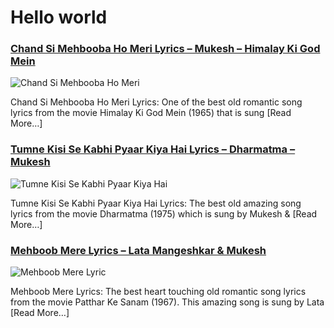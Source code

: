 # Hello world

### [Chand Si Mehbooba Ho Meri Lyrics – Mukesh – Himalay Ki God Mein](http://catchylyrics.net/2017/03/chand-si-mehbooba-ho-meri-lyrics/)
![Chand Si Mehbooba Ho Meri](http://catchylyrics.net/wp-content/uploads/2017/03/Chand-Si-Mehbooba-Ho-Meri-lyrics-300x150.jpg)

Chand Si Mehbooba Ho Meri Lyrics: One of the best old romantic song lyrics from the movie Himalay Ki God Mein
(1965) that is sung [Read More…]

### [Tumne Kisi Se Kabhi Pyaar Kiya Hai Lyrics – Dharmatma – Mukesh](http://catchylyrics.net/2017/03/tumne-kisi-se-kabhi-pyaar-lyrics/)
![Tumne Kisi Se Kabhi Pyaar Kiya Hai](http://catchylyrics.net/wp-content/uploads/2017/03/Tumne-Kisi-Se-Kabhi-Pyar-Kiya-Hai-lyrics-300x150.jpg)

Tumne Kisi Se Kabhi Pyaar Kiya Hai Lyrics: The best old amazing song lyrics from the movie Dharmatma
(1975) which is sung by Mukesh & [Read More…]

### [Mehboob Mere Lyrics – Lata Mangeshkar & Mukesh](http://catchylyrics.net/2017/03/mehboob-mere-lyrics/)
![Mehboob Mere Lyric](http://catchylyrics.net/wp-content/uploads/2017/03/Mehboob-Mere-lyrics-300x150.jpg)

Mehboob Mere Lyrics: The best heart touching old romantic song lyrics from the movie Patthar Ke Sanam
(1967). This amazing song is sung by Lata [Read More…]
